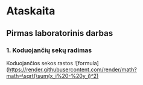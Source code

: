 # Ataskaita
## Pirmas laboratorinis darbas

### 1. Koduojančių sekų radimas

Koduojančios sekos rastos ![formula](https://render.githubusercontent.com/render/math?math=\sqrt(\sum(x_i%20-%20y_i)^2)
